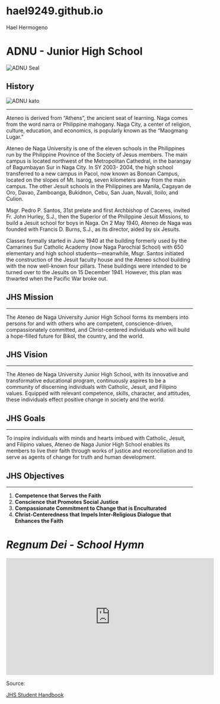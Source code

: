# hael9249.github.io
Hael Hermogeno

# ADNU - Junior High School

![ADNU Seal](https://jhs.adnu.edu.ph/pluginfile.php/17661/mod_page/content/2/logopng.png)

## History

![ADNU kato](https://jhs.adnu.edu.ph/pluginfile.php/17657/mod_page/content/6/main-campus.jpg)

---

Ateneo is derived from “Athens”, the ancient seat of learning.  Naga comes from the word narra or Philippine mahogany.  Naga City, a center of religion, culture, education, and economics, is popularly known as the “Maogmang Lugar.”

Ateneo de Naga University is one of the eleven schools in the Philippines run by the Philippine Province of the Society of Jesus members. The main campus is located northwest of the Metropolitan Cathedral, in the barangay of Bagumbayan Sur in Naga City. In SY 2003- 2004, the high school transferred to a new campus in Pacol, now known as Bonoan Campus, located on the slopes of Mt. Isarog, seven kilometers away from the main campus.  The other Jesuit schools in the Philippines are Manila, Cagayan de Oro, Davao, Zamboanga, Bukidnon, Cebu, San Juan, Nuvali, Iloilo, and Culion.

Msgr. Pedro P. Santos, 31st prelate and first Archbishop of Caceres, invited Fr. John Hurley, S.J., then the Superior of the Philippine Jesuit Missions, to build a Jesuit school for boys in Naga. On 2 May 1940, Ateneo de Naga was founded with Francis D. Burns, S.J., as its director, aided by six Jesuits.

Classes formally started in June 1940 at the building formerly used by the Camarines Sur Catholic Academy (now Naga Parochial School) with 650 elementary and high school students—meanwhile, Msgr. Santos initiated the construction of the Jesuit faculty house and the Ateneo school building with the now well-known four pillars. These buildings were intended to be turned over to the Jesuits on 15 December 1941. However, this plan was thwarted when the Pacific War broke out.

## JHS Mission

---

The Ateneo de Naga University Junior High School forms its members into persons for and with others who are competent, conscience-driven, compassionately committed, and Christ-centered individuals who will build a hope-filled future for Bikol, the country, and the world.

## JHS Vision

---

The Ateneo de Naga University Junior High School, with its innovative and transformative educational program, continuously aspires to be a community of discerning individuals with Catholic, Jesuit, and Filipino values. Equipped with relevant competence, skills, character, and attitudes, these individuals effect positive change in society and the world.

## JHS Goals

---

To inspire individuals with minds and hearts imbued with Catholic, Jesuit, and Filipino values, Ateneo de Naga Junior High School enables its members to live their faith through works of justice and reconciliation and to serve as agents of change for truth and human development.

## JHS Objectives

---

1. **Competence that Serves the Faith**
2. **Conscience that Promotes Social Justice**
3. **Compassionate Commitment to Change that is Enculturated**
4. **Christ-Centeredness that Impels Inter-Religious Dialogue that Enhances the Faith**

# *Regnum Dei - School Hymn*

<iframe width="560" height="315" src="https://www.youtube.com/embed/taeFh0QKf3s?si=teAOGcqYVqdo6cwm" title="YouTube video player" frameborder="0" allow="accelerometer; autoplay; clipboard-write; encrypted-media; gyroscope; picture-in-picture; web-share" allowfullscreen></iframe>

Source:

[JHS Student Handbook](https://drive.google.com/file/d/1eEaPVe7t1elbX4zC3-An-C0VsZHvaDQE/view)
